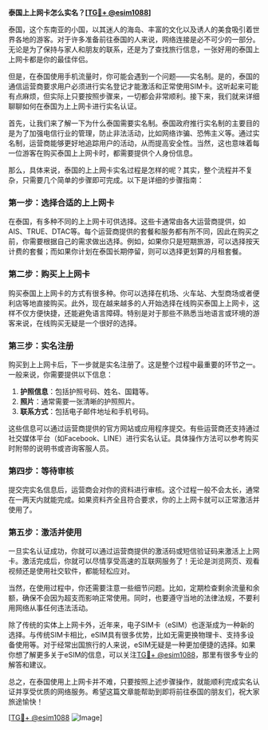 **泰国上上网卡怎么实名？[[TG💪+ @esim1088](https://t.me/s/esim1088)]**

泰国，这个东南亚的小国，以其迷人的海岛、丰富的文化以及诱人的美食吸引着世界各地的游客。对于许多准备前往泰国的人来说，网络连接是必不可少的一部分。无论是为了保持与家人和朋友的联系，还是为了查找旅行信息，一张好用的泰国上上网卡都是你的最佳伴侣。

但是，在泰国使用手机流量时，你可能会遇到一个问题——实名制。是的，泰国的通信运营商要求用户必须进行实名登记才能激活和正常使用SIM卡。这听起来可能有点麻烦，但实际上只要按照步骤来，一切都会非常顺利。接下来，我们就来详细聊聊如何在泰国为上上网卡进行实名认证。

首先，让我们来了解一下为什么泰国需要实名制。泰国政府推行实名制的主要目的是为了加强电信行业的管理，防止非法活动，比如网络诈骗、恐怖主义等。通过实名制，运营商能够更好地追踪用户的活动，从而提高安全性。当然，这也意味着每一位游客在购买泰国上上网卡时，都需要提供个人身份信息。

那么，具体来说，泰国的上上网卡实名过程是怎样的呢？其实，整个流程并不复杂，只需要几个简单的步骤即可完成。以下是详细的步骤指南：

### 第一步：选择合适的上上网卡

在泰国，有多种不同的上上网卡可供选择。这些卡通常由各大运营商提供，如AIS、TRUE、DTAC等。每个运营商提供的套餐和服务都有所不同，因此在购买之前，你需要根据自己的需求做出选择。例如，如果你只是短期旅游，可以选择按天计费的套餐；而如果你计划在泰国长期停留，则可以选择更划算的月租套餐。

### 第二步：购买上上网卡

购买泰国上上网卡的方式有很多种。你可以选择在机场、火车站、大型商场或者便利店等地直接购买。此外，现在越来越多的人开始选择在线购买泰国上上网卡，这样不仅方便快捷，还能避免语言障碍。特别是对于那些不熟悉当地语言或环境的游客来说，在线购买无疑是一个很好的选择。

### 第三步：实名注册

购买到上上网卡后，下一步就是实名注册了。这是整个过程中最重要的环节之一。一般来说，你需要提供以下信息：

1. **护照信息**：包括护照号码、姓名、国籍等。
2. **照片**：通常需要一张清晰的护照照片。
3. **联系方式**：包括电子邮件地址和手机号码。

这些信息可以通过运营商提供的官方网站或应用程序提交。有些运营商还支持通过社交媒体平台（如Facebook、LINE）进行实名认证。具体操作方法可以参考购买时附带的说明书或咨询客服人员。

### 第四步：等待审核

提交完实名信息后，运营商会对你的资料进行审核。这个过程一般不会太长，通常在一两天内就能完成。如果资料齐全且符合要求，你的上上网卡就可以正常激活并使用了。

### 第五步：激活并使用

一旦实名认证成功，你就可以通过运营商提供的激活码或短信验证码来激活上上网卡。激活完成后，你就可以尽情享受高速的互联网服务了！无论是浏览网页、观看视频还是使用社交软件，都能轻松应对。

当然，在使用过程中，你还需要注意一些细节问题。比如，定期检查剩余流量和余额，确保不会因为超支而影响正常使用。同时，也要遵守当地的法律法规，不要利用网络从事任何违法活动。

除了传统的实体上上网卡外，近年来，电子SIM卡（eSIM）也逐渐成为一种新的选择。与传统SIM卡相比，eSIM具有很多优势，比如无需更换物理卡、支持多设备使用等。对于经常出国旅行的人来说，eSIM无疑是一种更加便捷的选择。如果你想了解更多关于eSIM的信息，可以关注[TG💪+ @esim1088](https://t.me/s/esim1088)，那里有很多专业的解答和建议。

总之，在泰国使用上上网卡并不难，只要按照上述步骤操作，就能顺利完成实名认证并享受优质的网络服务。希望这篇文章能帮助到即将前往泰国的朋友们，祝大家旅途愉快！

[[TG💪+ @esim1088](https://t.me/s/esim1088) ![Image](https://i.postimg.cc/4NQfJmqS/Snipaste-2025-05-13-00-14-12.png)]